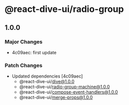 # @react-dive-ui/radio-group

## 1.0.0

### Major Changes

- 4c09aec: first update

### Patch Changes

- Updated dependencies [4c09aec]
  - @react-dive-ui/dive@1.0.0
  - @react-dive-ui/radio-group-machine@1.0.0
  - @react-dive-ui/compose-event-handlers@1.0.0
  - @react-dive-ui/merge-props@1.0.0
